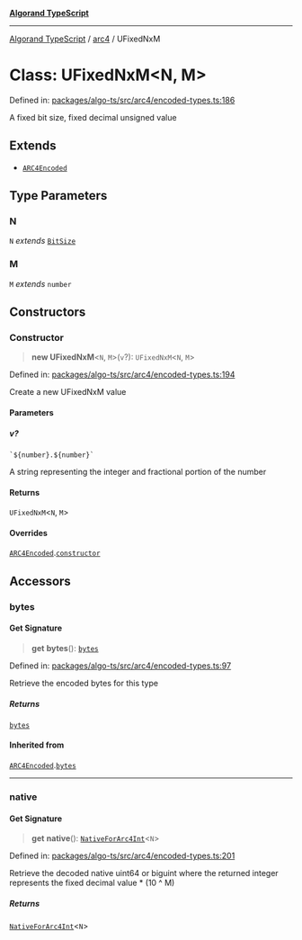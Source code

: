 [**Algorand TypeScript**](../../README.md)

***

[Algorand TypeScript](../../modules.md) / [arc4](../README.md) / UFixedNxM

# Class: UFixedNxM\<N, M\>

Defined in: [packages/algo-ts/src/arc4/encoded-types.ts:186](https://github.com/algorandfoundation/puya-ts/blob/main/packages/algo-ts/src/arc4/encoded-types.ts#L186)

A fixed bit size, fixed decimal unsigned value

## Extends

- [`ARC4Encoded`](ARC4Encoded.md)

## Type Parameters

### N

`N` *extends* [`BitSize`](../type-aliases/BitSize.md)

### M

`M` *extends* `number`

## Constructors

### Constructor

> **new UFixedNxM**\<`N`, `M`\>(`v`?): `UFixedNxM`\<`N`, `M`\>

Defined in: [packages/algo-ts/src/arc4/encoded-types.ts:194](https://github.com/algorandfoundation/puya-ts/blob/main/packages/algo-ts/src/arc4/encoded-types.ts#L194)

Create a new UFixedNxM value

#### Parameters

##### v?

`` `${number}.${number}` ``

A string representing the integer and fractional portion of the number

#### Returns

`UFixedNxM`\<`N`, `M`\>

#### Overrides

[`ARC4Encoded`](ARC4Encoded.md).[`constructor`](ARC4Encoded.md#constructor)

## Accessors

### bytes

#### Get Signature

> **get** **bytes**(): [`bytes`](../../index/type-aliases/bytes.md)

Defined in: [packages/algo-ts/src/arc4/encoded-types.ts:97](https://github.com/algorandfoundation/puya-ts/blob/main/packages/algo-ts/src/arc4/encoded-types.ts#L97)

Retrieve the encoded bytes for this type

##### Returns

[`bytes`](../../index/type-aliases/bytes.md)

#### Inherited from

[`ARC4Encoded`](ARC4Encoded.md).[`bytes`](ARC4Encoded.md#bytes)

***

### native

#### Get Signature

> **get** **native**(): [`NativeForArc4Int`](../-internal-/type-aliases/NativeForArc4Int.md)\<`N`\>

Defined in: [packages/algo-ts/src/arc4/encoded-types.ts:201](https://github.com/algorandfoundation/puya-ts/blob/main/packages/algo-ts/src/arc4/encoded-types.ts#L201)

Retrieve the decoded native uint64 or biguint where the returned integer represents the fixed decimal value * (10 ^ M)

##### Returns

[`NativeForArc4Int`](../-internal-/type-aliases/NativeForArc4Int.md)\<`N`\>

